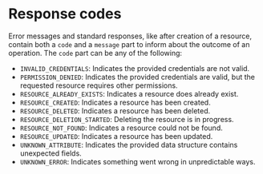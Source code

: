 # Response codes

Error messages and standard responses, like after creation of a resource, contain both a `code` and a `message` part to inform about the outcome of an operation. The `code` part can be any of the following:

- `INVALID_CREDENTIALS`: Indicates the provided credentials are not valid.
- `PERMISSION_DENIED`: Indicates the provided credentials are valid, but the requested resource requires other permissions.
- `RESOURCE_ALREADY_EXISTS`: Indicates a resource does already exist.
- `RESOURCE_CREATED`: Indicates a resource has been created.
- `RESOURCE_DELETED`: Indicates a resource has been deleted.
- `RESOURCE_DELETION_STARTED`: Deleting the resource is in progress.
- `RESOURCE_NOT_FOUND`: Indicates a resource could not be found.
- `RESOURCE_UPDATED`: Indicates a resource has been updated.
- `UNKNOWN_ATTRIBUTE`: Indicates the provided data structure contains unexpected fields.
- `UNKNOWN_ERROR`: Indicates something went wrong in unpredictable ways.
